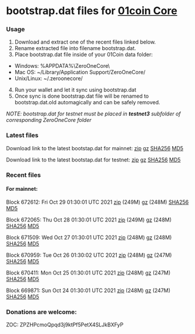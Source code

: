 # bootstrap.dat files for [01coin Core](https://01coin.io)

### Usage

1. Download and extract one of the recent files linked below.
2. Rename extracted file into filename bootstrap.dat.
3. Place bootstrap.dat file inside of your 01Coin data folder:
 - Windows: %APPDATA%\ZeroOneCore\
 - Mac OS: ~/Library/Application Support/ZeroOneCore/
 - Unix/Linux: ~/.zeroonecore/
4. Run your wallet and let it sync using bootstrap.dat
5. Once sync is done bootstrap.dat file will be renamed to bootstrap.dat.old automagically and can be safely removed.

_NOTE: bootstrap.dat for testnet must be placed in **testnet3** subfolder of corresponding ZeroOneCore folder_

### Latest files
Download link to the latest bootstap.dat for mainnet: [zip](https://files.01coin.io/mainnet/bootstrap.dat.zip) [gz](https://files.01coin.io/mainnet/bootstrap.dat.tar.gz) [SHA256](https://files.01coin.io/mainnet/sha256.txt) [MD5](https://files.01coin.io/mainnet/md5.txt)

Download link to the latest bootstap.dat for testnet: [zip](https://files.01coin.io/testnet/bootstrap.dat.zip) [gz](https://files.01coin.io/testnet/bootstrap.dat.tar.gz) [SHA256](https://files.01coin.io/testnet/sha256.txt) [MD5](https://files.01coin.io/testnet/md5.txt)

### Recent files

#### For mainnet:

Block 672612: Fri Oct 29 01:30:01 UTC 2021 [zip](https://files.01coin.io/mainnet/2021-10-29/bootstrap.dat.zip) (249M) [gz](https://files.01coin.io/mainnet/2021-10-29/bootstrap.dat.tar.gz) (248M) [SHA256](https://files.01coin.io/mainnet/2021-10-29/sha256.txt) [MD5](https://files.01coin.io/mainnet/2021-10-29/md5.txt)

Block 672065: Thu Oct 28 01:30:01 UTC 2021 [zip](https://files.01coin.io/mainnet/2021-10-28/bootstrap.dat.zip) (249M) [gz](https://files.01coin.io/mainnet/2021-10-28/bootstrap.dat.tar.gz) (248M) [SHA256](https://files.01coin.io/mainnet/2021-10-28/sha256.txt) [MD5](https://files.01coin.io/mainnet/2021-10-28/md5.txt)

Block 671509: Wed Oct 27 01:30:01 UTC 2021 [zip](https://files.01coin.io/mainnet/2021-10-27/bootstrap.dat.zip) (248M) [gz](https://files.01coin.io/mainnet/2021-10-27/bootstrap.dat.tar.gz) (248M) [SHA256](https://files.01coin.io/mainnet/2021-10-27/sha256.txt) [MD5](https://files.01coin.io/mainnet/2021-10-27/md5.txt)

Block 670959: Tue Oct 26 01:30:02 UTC 2021 [zip](https://files.01coin.io/mainnet/2021-10-26/bootstrap.dat.zip) (248M) [gz](https://files.01coin.io/mainnet/2021-10-26/bootstrap.dat.tar.gz) (247M) [SHA256](https://files.01coin.io/mainnet/2021-10-26/sha256.txt) [MD5](https://files.01coin.io/mainnet/2021-10-26/md5.txt)

Block 670411: Mon Oct 25 01:30:01 UTC 2021 [zip](https://files.01coin.io/mainnet/2021-10-25/bootstrap.dat.zip) (248M) [gz](https://files.01coin.io/mainnet/2021-10-25/bootstrap.dat.tar.gz) (247M) [SHA256](https://files.01coin.io/mainnet/2021-10-25/sha256.txt) [MD5](https://files.01coin.io/mainnet/2021-10-25/md5.txt)

Block 669871: Sun Oct 24 01:30:01 UTC 2021 [zip](https://files.01coin.io/mainnet/2021-10-24/bootstrap.dat.zip) (248M) [gz](https://files.01coin.io/mainnet/2021-10-24/bootstrap.dat.tar.gz) (247M) [SHA256](https://files.01coin.io/mainnet/2021-10-24/sha256.txt) [MD5](https://files.01coin.io/mainnet/2021-10-24/md5.txt)


### Donations are welcome:

ZOC: ZPZHPcmoQpqd3j9ktPf5PetX4SLJkBXFyP

